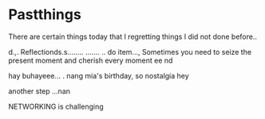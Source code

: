 # Pastthings

There are certain things today that I regretting things I did not done before..

d.,.
Reflectionds.s........
.......
..
do item...,
Sometimes you need to seize the present moment and cherish every moment ee
nd

hay buhayeee...
.
nang mia's birthday, so nostalgia
hey


another step ...nan

NETWORKING is challenging 
